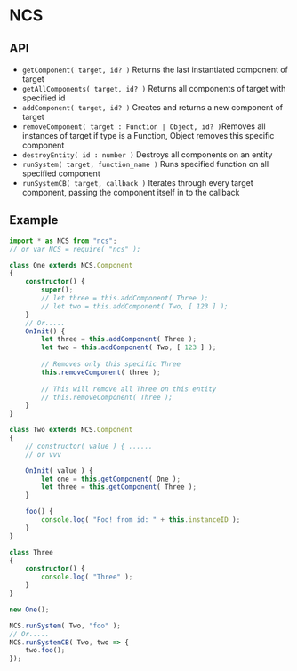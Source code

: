 # NCS

## API
* `getComponent( target, id? )` Returns the last instantiated component of target
* `getAllComponents( target, id? )` Returns all components of target with specified id
* `addComponent( target, id? )` Creates and returns a new component of target
* `removeComponent( target : Function | Object, id? )`Removes all instances of target if type is a Function, Object removes this specific component 
* `destroyEntity( id : number )` Destroys all components on an entity
* `runSystem( target, function_name )` Runs specified function on all specified component
* `runSystemCB( target, callback )` Iterates through every target component, passing  the component itself in to the callback 

## Example

```ts
import * as NCS from "ncs";
// or var NCS = require( "ncs" );

class One extends NCS.Component
{
    constructor() {
        super();
        // let three = this.addComponent( Three );
        // let two = this.addComponent( Two, [ 123 ] );
    }
    // Or.....
    OnInit() {
        let three = this.addComponent( Three );
        let two = this.addComponent( Two, [ 123 ] );
        
        // Removes only this specific Three
        this.removeComponent( three );
        
        // This will remove all Three on this entity
        // this.removeComponent( Three );
    }
}

class Two extends NCS.Component
{
    // constructor( value ) { ...... 
    // or vvv

    OnInit( value ) {
        let one = this.getComponent( One );
        let three = this.getComponent( Three );
    }

    foo() {
        console.log( "Foo! from id: " + this.instanceID );
    }
}

class Three 
{
    constructor() {
        console.log( "Three" );
    }
}

new One();

NCS.runSystem( Two, "foo" );
// Or.....
NCS.runSystemCB( Two, two => {
    two.foo();
});
```